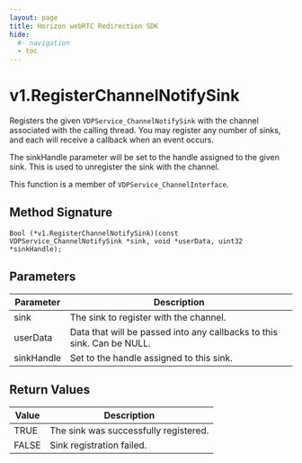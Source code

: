 ```yaml
---
layout: page
title: Horizon webRTC Redirection SDK
hide:
  #- navigation
  - toc
---
```

# v1.RegisterChannelNotifySink

Registers the given `VDPService_ChannelNotifySink` with the channel associated with the calling thread. You may register any number of sinks, and each will receive a callback when an event occurs.

The sinkHandle parameter will be set to the handle assigned to the given sink. This is used to unregister the sink with the channel.

This function is a member of `VDPService_ChannelInterface`.

## Method Signature
```
Bool (*v1.RegisterChannelNotifySink)(const VDPService_ChannelNotifySink *sink, void *userData, uint32 *sinkHandle);
```

## Parameters

| Parameter | Description |
| --------- | ----------- |
| sink | The sink to register with the channel. |
| userData | Data that will be passed into any callbacks to this sink. Can be NULL. |
| sinkHandle | Set to the handle assigned to this sink. | 

## Return Values

| Value | Description |
| ----- | ----------- |
| TRUE | The sink was successfully registered. |
| FALSE | Sink registration failed. |


